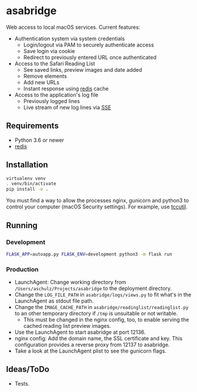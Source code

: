 # asabridge

Web access to local macOS services. Current features:

- Authentication system via system credentials
  - Login/logout via PAM to securely authenticate access
  - Save login via cookie
  - Redirect to previously entered URL once authenticated
- Access to the Safari Reading List
  - See saved links, preview images and date added
  - Remove elements
  - Add new URLs
  - Instant response using [redis](https://redis.io "redis") cache
- Access to the application's log file
  - Previously logged lines
  - Live stream of new log lines via [SSE](https://en.wikipedia.org/wiki/Server-sent_events "Server-sent events")

## Requirements

- Python 3.6 or newer
- [redis](https://redis.io "redis")

## Installation

```bash
virtualenv venv
. venv/bin/activate
pip install -e .
```

You must find a way to allow the processes nginx, gunicorn and python3 to control your computer (macOS Security settings).
For example, use [tccutil](https://github.com/jacobsalmela/tccutil "tccutil").

## Running

### Development

```bash
FLASK_APP=autoapp.py FLASK_ENV=development python3 -m flask run
```

### Production

- LaunchAgent: Change working directory from `/Users/aschulz/Projects/asabridge` to the deployment directory.
- Change the `LOG_FILE_PATH` in `asabridge/logs/views.py` to fit what's in the LaunchAgent as stdout file path.
- Change the `IMAGE_CACHE_PATH` in `asabridge/readinglist/readinglist.py` to an other temporary directory if `/tmp` is unsuitable or not writable.
  - This must be changed in the nginx config, too, to enable serving the cached reading list preview images.
- Use the LaunchAgent to start asabridge at port 12136.
- nginx config: Add the domain name, the SSL certificate and key. This configuration provides a reverse proxy from 12137 to asabridge.
- Take a look at the LaunchAgent plist to see the gunicorn flags.

## Ideas/ToDo

- Tests.
